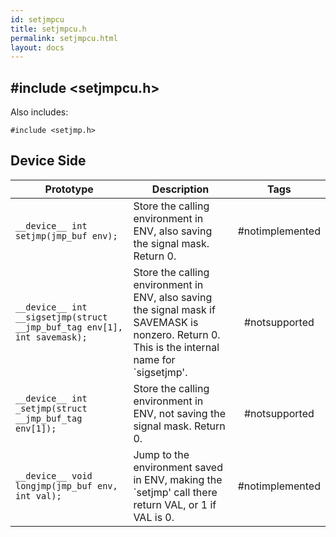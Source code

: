 ```yaml
---
id: setjmpcu
title: setjmpcu.h
permalink: setjmpcu.html
layout: docs
---
```


## #include <setjmpcu.h>

Also includes:
```
#include <setjmp.h>
```

## Device Side
Prototype | Description | Tags
--- | --- | :---:
```__device__ int setjmp(jmp_buf env);``` | Store the calling environment in ENV, also saving the signal mask. Return 0. | #notimplemented
```__device__ int __sigsetjmp(struct __jmp_buf_tag env[1], int savemask);``` | Store the calling environment in ENV, also saving the signal mask if SAVEMASK is nonzero.  Return 0. This is the internal name for `sigsetjmp'. | #notsupported
```__device__ int _setjmp(struct __jmp_buf_tag env[1]);``` | Store the calling environment in ENV, not saving the signal mask. Return 0. | #notsupported
```__device__ void longjmp(jmp_buf env, int val);``` | Jump to the environment saved in ENV, making the `setjmp' call there return VAL, or 1 if VAL is 0. | #notimplemented
